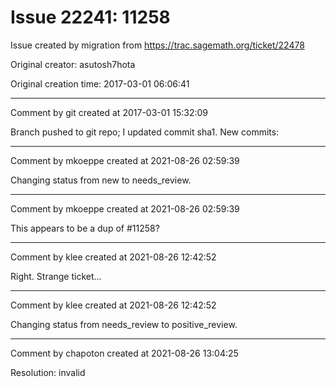# Issue 22241: 11258

Issue created by migration from https://trac.sagemath.org/ticket/22478

Original creator: asutosh7hota

Original creation time: 2017-03-01 06:06:41




---

Comment by git created at 2017-03-01 15:32:09

Branch pushed to git repo; I updated commit sha1. New commits:


---

Comment by mkoeppe created at 2021-08-26 02:59:39

Changing status from new to needs_review.


---

Comment by mkoeppe created at 2021-08-26 02:59:39

This appears to be a dup of #11258?


---

Comment by klee created at 2021-08-26 12:42:52

Right. Strange ticket...


---

Comment by klee created at 2021-08-26 12:42:52

Changing status from needs_review to positive_review.


---

Comment by chapoton created at 2021-08-26 13:04:25

Resolution: invalid
